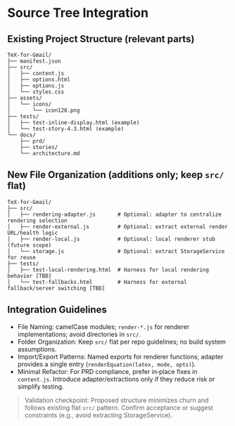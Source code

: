 # Source Tree Integration

## Existing Project Structure (relevant parts)

```
TeX-for-Gmail/
├── manifest.json
├── src/
│   ├── content.js
│   ├── options.html
│   ├── options.js
│   └── styles.css
├── assets/
│   └── icons/
│       └── icon128.png
├── tests/
│   ├── test-inline-display.html (example)
│   └── test-story-4.3.html (example)
└── docs/
    ├── prd/
    ├── stories/
    └── architecture.md
```

## New File Organization (additions only; keep `src/` flat)

```
TeX-for-Gmail/
├── src/
│   ├── rendering-adapter.js       # Optional: adapter to centralize rendering selection
│   ├── render-external.js         # Optional: extract external render URL/health logic
│   ├── render-local.js            # Optional: local renderer stub (future scope)
│   └── storage.js                 # Optional: extract StorageService for reuse
├── tests/
│   ├── test-local-rendering.html  # Harness for local rendering behavior [TBD]
│   └── test-fallbacks.html        # Harness for external fallback/server switching [TBD]
```

## Integration Guidelines
- File Naming: camelCase modules; `render-*.js` for renderer implementations; avoid directories in `src/`.
- Folder Organization: Keep `src/` flat per repo guidelines; no build system assumptions.
- Import/Export Patterns: Named exports for renderer functions; adapter provides a single entry (`renderEquation(latex, mode, opts)`).
- Minimal Refactor: For PRD compliance, prefer in‑place fixes in `content.js`. Introduce adapter/extractions only if they reduce risk or simplify testing.

> Validation checkpoint: Proposed structure minimizes churn and follows existing flat `src/` pattern. Confirm acceptance or suggest constraints (e.g., avoid extracting StorageService).
